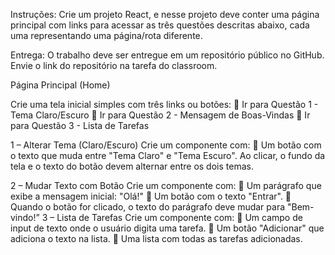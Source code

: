 Instruções: Crie um projeto React, e nesse projeto deve conter uma página
principal com links para acessar as três questões descritas abaixo, cada uma
representando uma página/rota diferente.

Entrega: O trabalho deve ser entregue em um repositório público no GitHub.
Envie o link do repositório na tarefa do classroom.

Página Principal (Home)

Crie uma tela inicial simples com três links ou botões:
 Ir para Questão 1 - Tema Claro/Escuro
 Ir para Questão 2 - Mensagem de Boas-Vindas
 Ir para Questão 3 - Lista de Tarefas

1 – Alterar Tema (Claro/Escuro)
Crie um componente com:
 Um botão com o texto que muda entre "Tema Claro" e "Tema Escuro".
Ao clicar, o fundo da tela e o texto do botão devem alternar entre os dois
temas.

2 – Mudar Texto com Botão
Crie um componente com:
 Um parágrafo que exibe a mensagem inicial: "Olá!"
 Um botão com o texto "Entrar".
 Quando o botão for clicado, o texto do parágrafo deve mudar para
"Bem- vindo!”
3 – Lista de Tarefas
Crie um componente com:
 Um campo de input de texto onde o usuário digita uma tarefa.
 Um botão "Adicionar" que adiciona o texto na lista.
 Uma lista com todas as tarefas adicionadas.